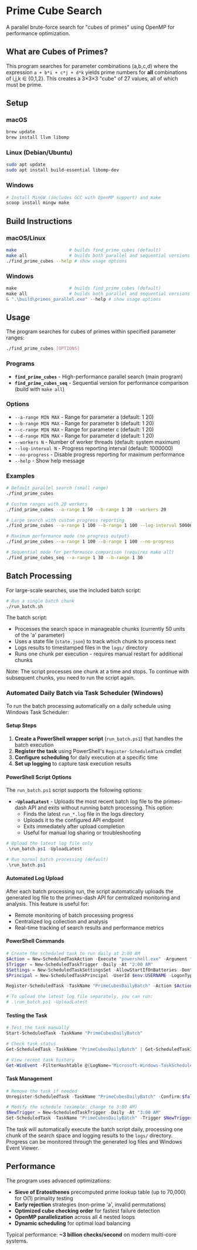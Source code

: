 # Prime Cube Search

A parallel brute-force search for "cubes of primes" using OpenMP for performance optimization.

## What are Cubes of Primes?

This program searches for parameter combinations (a,b,c,d) where the expression `a + b*i + c*j + d*k` yields prime numbers for **all** combinations of i,j,k ∈ {0,1,2}. This creates a 3×3×3 "cube" of 27 values, all of which must be prime.

## Setup

### macOS

```bash
brew update
brew install llvm libomp
```

### Linux (Debian/Ubuntu)

```bash
sudo apt update
sudo apt install build-essential libomp-dev
```

### Windows

```powershell
# Install MinGW (includes GCC with OpenMP support) and make
scoop install mingw make
```

## Build Instructions

### macOS/Linux

```bash
make                    # builds find_prime_cubes (default)
make all                # builds both parallel and sequential versions
./find_prime_cubes --help # show usage options
```

### Windows

```powershell
make                    # builds find_prime_cubes (default)
make all                # builds both parallel and sequential versions
& ".\build\primes_parallel.exe" --help # show usage options
```

## Usage

The program searches for cubes of primes within specified parameter ranges:

```bash
./find_prime_cubes [OPTIONS]
```

### Programs

- **`find_prime_cubes`** - High-performance parallel search (main program)
- **`find_prime_cubes_seq`** - Sequential version for performance comparison (build with `make all`)

### Options

- `--a-range MIN MAX` - Range for parameter a (default: 1 20)
- `--b-range MIN MAX` - Range for parameter b (default: 1 20)  
- `--c-range MIN MAX` - Range for parameter c (default: 1 20)
- `--d-range MIN MAX` - Range for parameter d (default: 1 20)
- `--workers N` - Number of worker threads (default: system maximum)
- `--log-interval N` - Progress reporting interval (default: 1000000)
- `--no-progress` - Disable progress reporting for maximum performance
- `--help` - Show help message

### Examples

```bash
# Default parallel search (small range)
./find_prime_cubes

# Custom ranges with 20 workers
./find_prime_cubes --a-range 1 50 --b-range 1 30 --workers 20

# Large search with custom progress reporting
./find_prime_cubes --a-range 1 100 --b-range 1 100 --log-interval 500000

# Maximum performance mode (no progress output)
./find_prime_cubes --a-range 1 100 --b-range 1 100 --no-progress

# Sequential mode for performance comparison (requires make all)
./find_prime_cubes_seq --a-range 1 30 --b-range 1 30
```

## Batch Processing

For large-scale searches, use the included batch script:

```bash
# Run a single batch chunk
./run_batch.sh
```

The batch script:
- Processes the search space in manageable chunks (currently 50 units of the 'a' parameter)
- Uses a state file (`state.json`) to track which chunk to process next
- Logs results to timestamped files in the `logs/` directory
- Runs one chunk per execution - requires manual restart for additional chunks

Note: The script processes one chunk at a time and stops. To continue with subsequent chunks, you need to run the script again.

### Automated Daily Batch via Task Scheduler (Windows)

To run the batch processing automatically on a daily schedule using Windows Task Scheduler:

#### Setup Steps

1. **Create a PowerShell wrapper script** (`run_batch.ps1`) that handles the batch execution
2. **Register the task** using PowerShell's `Register-ScheduledTask` cmdlet
3. **Configure scheduling** for daily execution at a specific time
4. **Set up logging** to capture task execution results

#### PowerShell Script Options

The `run_batch.ps1` script supports the following options:

- **`-UploadLatest`** - Uploads the most recent batch log file to the primes-dash API and exits without running batch processing. This option:
  - Finds the latest `run_*.log` file in the logs directory
  - Uploads it to the configured API endpoint
  - Exits immediately after upload completion
  - Useful for manual log sharing or troubleshooting

```powershell
# Upload the latest log file only
.\run_batch.ps1 -UploadLatest

# Run normal batch processing (default)
.\run_batch.ps1
```

#### Automated Log Upload

After each batch processing run, the script automatically uploads the generated log file to the primes-dash API for centralized monitoring and analysis. This feature is useful for:

- Remote monitoring of batch processing progress
- Centralized log collection and analysis
- Real-time tracking of search results and performance metrics

#### PowerShell Commands

```powershell
# Create the scheduled task to run daily at 2:00 AM
$Action = New-ScheduledTaskAction -Execute "powershell.exe" -Argument "-WindowStyle Hidden -ExecutionPolicy Bypass -File C:\projects\prime-cubes\run_batch.ps1"
$Trigger = New-ScheduledTaskTrigger -Daily -At "2:00 AM"
$Settings = New-ScheduledTaskSettingsSet -AllowStartIfOnBatteries -DontStopIfGoingOnBatteries -StartWhenAvailable
$Principal = New-ScheduledTaskPrincipal -UserId $env:USERNAME -LogonType Interactive

Register-ScheduledTask -TaskName "PrimeCubesDailyBatch" -Action $Action -Trigger $Trigger -Settings $Settings -Principal $Principal -Description "Daily automated batch processing for prime cubes search"

# To upload the latest log file separately, you can run:
# .\run_batch.ps1 -UploadLatest
```

#### Testing the Task

```powershell
# Test the task manually
Start-ScheduledTask -TaskName "PrimeCubesDailyBatch"

# Check task status
Get-ScheduledTask -TaskName "PrimeCubesDailyBatch" | Get-ScheduledTaskInfo

# View recent task history
Get-WinEvent -FilterHashtable @{LogName='Microsoft-Windows-TaskScheduler/Operational'; ID=200,201} | Where-Object {$_.Message -match "PrimeCubesDailyBatch"} | Select-Object -First 5
```

#### Task Management

```powershell
# Remove the task if needed
Unregister-ScheduledTask -TaskName "PrimeCubesDailyBatch" -Confirm:$false

# Modify the schedule (example: change to 3:00 AM)
$NewTrigger = New-ScheduledTaskTrigger -Daily -At "3:00 AM"
Set-ScheduledTask -TaskName "PrimeCubesDailyBatch" -Trigger $NewTrigger
```

The task will automatically execute the batch script daily, processing one chunk of the search space and logging results to the `logs/` directory. Progress can be monitored through the generated log files and Windows Event Viewer.

## Performance

The program uses advanced optimizations:
- **Sieve of Eratosthenes** precomputed prime lookup table (up to 70,000) for O(1) primality testing
- **Early rejection** strategies (non-prime 'a', invalid permutations)
- **Optimized cube checking order** for fastest failure detection
- **OpenMP parallelization** across all 4 nested loops
- **Dynamic scheduling** for optimal load balancing

Typical performance: **~3 billion checks/second** on modern multi-core systems.
